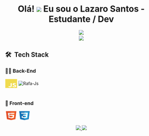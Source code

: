 <h1 align="center">Olá! <img src="https://raw.githubusercontent.com/kaueMarques/kaueMarques/master/hi.gif" width="30px"> Eu sou o Lazaro Santos - Estudante / Dev </h1>
<div align="center">
  <img src="https://c.tenor.com/3bTxZ4HdrysAAAAC/pixels-neon.gif" height="350em"/>
  </div>
  <div align="center">
   <a href="https://www.linkedin.com/in/lazaro-santos-16926911b/" target="_blank"><img src="https://img.shields.io/badge/-LinkedIn-%230077B5?style=for-the-badge&logo=linkedin&logoColor=white" target="_blank"/></a>
  </div>
  

  <h2>🛠 &nbsp;Tech Stack</h2>
  <div align="left">
  <h3>👩‍💻 Back-End</h3>
  <div style="display: inline_block">
  <img align="center" alt="Rafa-Js" height="30" width="40" src="https://raw.githubusercontent.com/devicons/devicon/master/icons/javascript/javascript-plain.svg"/>
  <img align="center" alt="Rafa-Js" height="30" width="50" src="https://logodownload.org/wp-content/uploads/2016/10/php-logo.png"/>
  </div>
  
  <br/>
  
  <div align="left">
    <h3>🎨 Front-end</h3>
  <img align="center" alt="Rafa-HTML" height="30" width="40" src="https://raw.githubusercontent.com/devicons/devicon/master/icons/html5/html5-original.svg">
  <img align="center" alt="Rafa-CSS" height="30" width="40" src="https://raw.githubusercontent.com/devicons/devicon/master/icons/css3/css3-original.svg">
 </div>
  
 <br/> 
    
  <div align="center">
  <a href="https://github.com/oLazaroCS">
  <img height="150em" src="https://github-readme-stats.vercel.app/api?username=oLazaroCS&show_icons=true&theme=dracula&include_all_commits=true&count_private=true"/>
  <img height="150em" src="https://github-readme-stats.vercel.app/api/top-langs/?username=oLazaroCS&layout=compact&langs_count=7&theme=dracula"/>
  </div>
